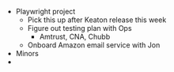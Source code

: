 - Playwright project
	- Pick this up after Keaton release this week
	- Figure out testing plan with Ops
		- Amtrust, CNA, Chubb
	- Onboard Amazon email service with Jon
- Minors
- 